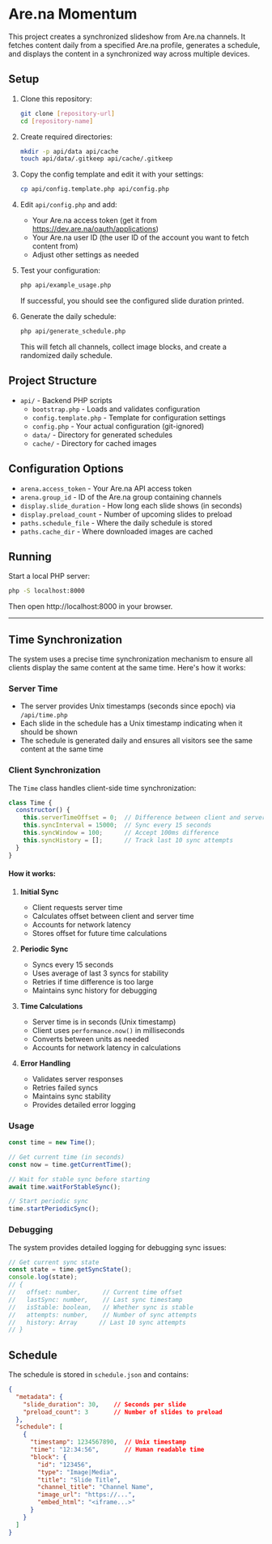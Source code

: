 # Are.na Momentum

This project creates a synchronized slideshow from Are.na channels. It fetches content daily from a specified Are.na profile, generates a schedule, and displays the content in a synchronized way across multiple devices.

## Setup

1. Clone this repository:
   ```bash
   git clone [repository-url]
   cd [repository-name]
   ```

2. Create required directories:
   ```bash
   mkdir -p api/data api/cache
   touch api/data/.gitkeep api/cache/.gitkeep
   ```

3. Copy the config template and edit it with your settings:
   ```bash
   cp api/config.template.php api/config.php
   ```

4. Edit `api/config.php` and add:
   - Your Are.na access token (get it from https://dev.are.na/oauth/applications)
   - Your Are.na user ID (the user ID of the account you want to fetch content from)
   - Adjust other settings as needed

5. Test your configuration:
   ```bash
   php api/example_usage.php
   ```
   If successful, you should see the configured slide duration printed.

6. Generate the daily schedule:
   ```bash
   php api/generate_schedule.php
   ```
   This will fetch all channels, collect image blocks, and create a randomized daily schedule.

## Project Structure

- `api/` - Backend PHP scripts
  - `bootstrap.php` - Loads and validates configuration
  - `config.template.php` - Template for configuration settings
  - `config.php` - Your actual configuration (git-ignored)
  - `data/` - Directory for generated schedules
  - `cache/` - Directory for cached images

## Configuration Options

- `arena.access_token` - Your Are.na API access token
- `arena.group_id` - ID of the Are.na group containing channels
- `display.slide_duration` - How long each slide shows (in seconds)
- `display.preload_count` - Number of upcoming slides to preload
- `paths.schedule_file` - Where the daily schedule is stored
- `paths.cache_dir` - Where downloaded images are cached

## Running

Start a local PHP server:
```bash
php -S localhost:8000
```

Then open http://localhost:8000 in your browser.

---

## Time Synchronization

The system uses a precise time synchronization mechanism to ensure all clients display the same content at the same time. Here's how it works:

### Server Time

- The server provides Unix timestamps (seconds since epoch) via `/api/time.php`
- Each slide in the schedule has a Unix timestamp indicating when it should be shown
- The schedule is generated daily and ensures all visitors see the same content at the same time

### Client Synchronization

The `Time` class handles client-side time synchronization:

```javascript
class Time {
  constructor() {
    this.serverTimeOffset = 0;  // Difference between client and server time
    this.syncInterval = 15000;  // Sync every 15 seconds
    this.syncWindow = 100;      // Accept 100ms difference
    this.syncHistory = [];      // Track last 10 sync attempts
  }
}
```

#### How it works:

1. **Initial Sync**
   - Client requests server time
   - Calculates offset between client and server time
   - Accounts for network latency
   - Stores offset for future time calculations

2. **Periodic Sync**
   - Syncs every 15 seconds
   - Uses average of last 3 syncs for stability
   - Retries if time difference is too large
   - Maintains sync history for debugging

3. **Time Calculations**
   - Server time is in seconds (Unix timestamp)
   - Client uses `performance.now()` in milliseconds
   - Converts between units as needed
   - Accounts for network latency in calculations

4. **Error Handling**
   - Validates server responses
   - Retries failed syncs
   - Maintains sync stability
   - Provides detailed error logging

### Usage

```javascript
const time = new Time();

// Get current time (in seconds)
const now = time.getCurrentTime();

// Wait for stable sync before starting
await time.waitForStableSync();

// Start periodic sync
time.startPeriodicSync();
```

### Debugging

The system provides detailed logging for debugging sync issues:

```javascript
// Get current sync state
const state = time.getSyncState();
console.log(state);
// {
//   offset: number,      // Current time offset
//   lastSync: number,    // Last sync timestamp
//   isStable: boolean,   // Whether sync is stable
//   attempts: number,    // Number of sync attempts
//   history: Array      // Last 10 sync attempts
// }
```

## Schedule

The schedule is stored in `schedule.json` and contains:

```json
{
  "metadata": {
    "slide_duration": 30,    // Seconds per slide
    "preload_count": 3       // Number of slides to preload
  },
  "schedule": [
    {
      "timestamp": 1234567890,  // Unix timestamp
      "time": "12:34:56",       // Human readable time
      "block": {
        "id": "123456",
        "type": "Image|Media",
        "title": "Slide Title",
        "channel_title": "Channel Name",
        "image_url": "https://...",
        "embed_html": "<iframe...>"
      }
    }
  ]
}
```


